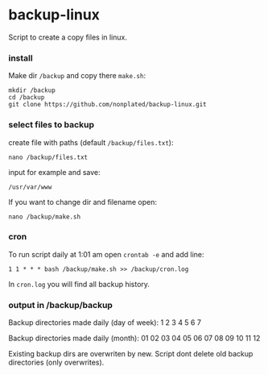 backup-linux
============
Script to create a copy files in linux.


### install

Make dir `/backup` and copy there `make.sh`:
```console
mkdir /backup
cd /backup
git clone https://github.com/nonplated/backup-linux.git
```

### select files to backup

create file with paths (default `/backup/files.txt`):
```console
nano /backup/files.txt
```
input for example and save:  
```
/usr/var/www
```

If you want to change dir and filename open:
```console
nano /backup/make.sh
```


### cron

To run script daily at 1:01 am open `crontab -e` and add line:
```
1 1 * * * bash /backup/make.sh >> /backup/cron.log
```
In `cron.log` you will find all backup history.


### output in /backup/backup

Backup directories made daily (day of week): 1 2 3 4 5 6 7

Backup directories made daily (month): 01 02 03 04 05 06 07 08 09 10 11 12

Existing backup dirs are overwriten by new.
Script dont delete old backup directories (only overwrites).
